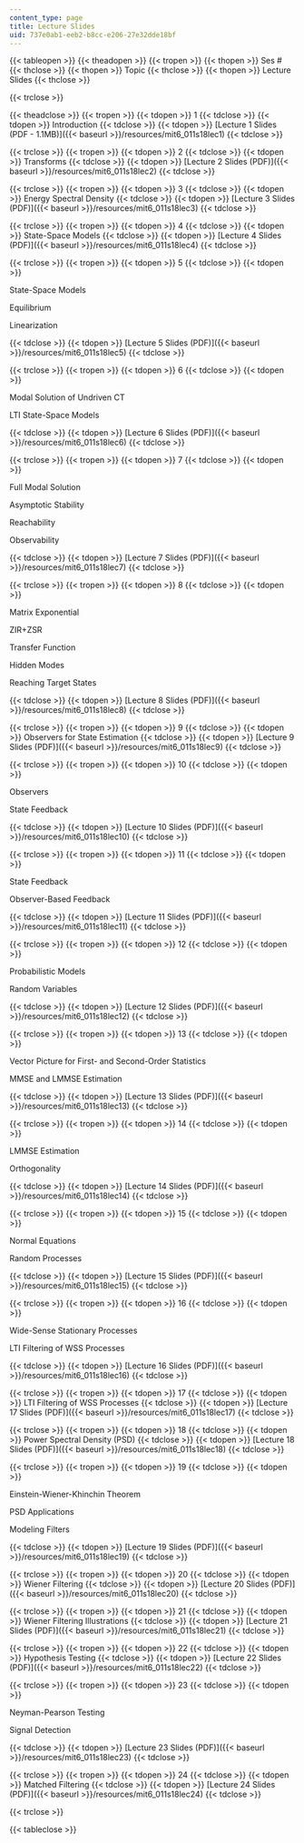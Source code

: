 ```yaml
---
content_type: page
title: Lecture Slides
uid: 737e0ab1-eeb2-b8cc-e206-27e32dde18bf
---
```


{{< tableopen >}}
{{< theadopen >}}
{{< tropen >}}
{{< thopen >}}
Ses #
{{< thclose >}}
{{< thopen >}}
Topic
{{< thclose >}}
{{< thopen >}}
Lecture Slides
{{< thclose >}}

{{< trclose >}}

{{< theadclose >}}
{{< tropen >}}
{{< tdopen >}}
1
{{< tdclose >}}
{{< tdopen >}}
Introduction
{{< tdclose >}}
{{< tdopen >}}
[Lecture 1 Slides (PDF - 1.1MB)]({{< baseurl >}}/resources/mit6_011s18lec1)
{{< tdclose >}}

{{< trclose >}}
{{< tropen >}}
{{< tdopen >}}
2
{{< tdclose >}}
{{< tdopen >}}
Transforms
{{< tdclose >}}
{{< tdopen >}}
[Lecture 2 Slides (PDF)]({{< baseurl >}}/resources/mit6_011s18lec2)
{{< tdclose >}}

{{< trclose >}}
{{< tropen >}}
{{< tdopen >}}
3
{{< tdclose >}}
{{< tdopen >}}
Energy Spectral Density
{{< tdclose >}}
{{< tdopen >}}
[Lecture 3 Slides (PDF)]({{< baseurl >}}/resources/mit6_011s18lec3)
{{< tdclose >}}

{{< trclose >}}
{{< tropen >}}
{{< tdopen >}}
4
{{< tdclose >}}
{{< tdopen >}}
State-Space Models
{{< tdclose >}}
{{< tdopen >}}
[Lecture 4 Slides (PDF)]({{< baseurl >}}/resources/mit6_011s18lec4)
{{< tdclose >}}

{{< trclose >}}
{{< tropen >}}
{{< tdopen >}}
5
{{< tdclose >}}
{{< tdopen >}}


State-Space Models

Equilibrium

Linearization


{{< tdclose >}}
{{< tdopen >}}
[Lecture 5 Slides (PDF)]({{< baseurl >}}/resources/mit6_011s18lec5)
{{< tdclose >}}

{{< trclose >}}
{{< tropen >}}
{{< tdopen >}}
6
{{< tdclose >}}
{{< tdopen >}}


Modal Solution of Undriven CT

LTI State-Space Models


{{< tdclose >}}
{{< tdopen >}}
[Lecture 6 Slides (PDF)]({{< baseurl >}}/resources/mit6_011s18lec6)
{{< tdclose >}}

{{< trclose >}}
{{< tropen >}}
{{< tdopen >}}
7
{{< tdclose >}}
{{< tdopen >}}


Full Modal Solution

Asymptotic Stability

Reachability

Observability


{{< tdclose >}}
{{< tdopen >}}
[Lecture 7 Slides (PDF)]({{< baseurl >}}/resources/mit6_011s18lec7)
{{< tdclose >}}

{{< trclose >}}
{{< tropen >}}
{{< tdopen >}}
8
{{< tdclose >}}
{{< tdopen >}}


Matrix Exponential

ZIR+ZSR

Transfer Function

Hidden Modes

Reaching Target States


{{< tdclose >}}
{{< tdopen >}}
[Lecture 8 Slides (PDF)]({{< baseurl >}}/resources/mit6_011s18lec8)
{{< tdclose >}}

{{< trclose >}}
{{< tropen >}}
{{< tdopen >}}
9
{{< tdclose >}}
{{< tdopen >}}
Observers for State Estimation
{{< tdclose >}}
{{< tdopen >}}
[Lecture 9 Slides (PDF)]({{< baseurl >}}/resources/mit6_011s18lec9)
{{< tdclose >}}

{{< trclose >}}
{{< tropen >}}
{{< tdopen >}}
10
{{< tdclose >}}
{{< tdopen >}}


Observers

State Feedback


{{< tdclose >}}
{{< tdopen >}}
[Lecture 10 Slides (PDF)]({{< baseurl >}}/resources/mit6_011s18lec10)
{{< tdclose >}}

{{< trclose >}}
{{< tropen >}}
{{< tdopen >}}
11
{{< tdclose >}}
{{< tdopen >}}


State Feedback

Observer-Based Feedback


{{< tdclose >}}
{{< tdopen >}}
[Lecture 11 Slides (PDF)]({{< baseurl >}}/resources/mit6_011s18lec11)
{{< tdclose >}}

{{< trclose >}}
{{< tropen >}}
{{< tdopen >}}
12
{{< tdclose >}}
{{< tdopen >}}


Probabilistic Models

Random Variables


{{< tdclose >}}
{{< tdopen >}}
[Lecture 12 Slides (PDF)]({{< baseurl >}}/resources/mit6_011s18lec12)
{{< tdclose >}}

{{< trclose >}}
{{< tropen >}}
{{< tdopen >}}
13
{{< tdclose >}}
{{< tdopen >}}


Vector Picture for First- and Second-Order Statistics

MMSE and LMMSE Estimation


{{< tdclose >}}
{{< tdopen >}}
[Lecture 13 Slides (PDF)]({{< baseurl >}}/resources/mit6_011s18lec13)
{{< tdclose >}}

{{< trclose >}}
{{< tropen >}}
{{< tdopen >}}
14
{{< tdclose >}}
{{< tdopen >}}


LMMSE Estimation

Orthogonality


{{< tdclose >}}
{{< tdopen >}}
[Lecture 14 Slides (PDF)]({{< baseurl >}}/resources/mit6_011s18lec14)
{{< tdclose >}}

{{< trclose >}}
{{< tropen >}}
{{< tdopen >}}
15
{{< tdclose >}}
{{< tdopen >}}


Normal Equations

Random Processes


{{< tdclose >}}
{{< tdopen >}}
[Lecture 15 Slides (PDF)]({{< baseurl >}}/resources/mit6_011s18lec15)
{{< tdclose >}}

{{< trclose >}}
{{< tropen >}}
{{< tdopen >}}
16
{{< tdclose >}}
{{< tdopen >}}


Wide-Sense Stationary Processes

LTI Filtering of WSS Processes


{{< tdclose >}}
{{< tdopen >}}
[Lecture 16 Slides (PDF)]({{< baseurl >}}/resources/mit6_011s18lec16)
{{< tdclose >}}

{{< trclose >}}
{{< tropen >}}
{{< tdopen >}}
17
{{< tdclose >}}
{{< tdopen >}}
LTI Filtering of WSS Processes
{{< tdclose >}}
{{< tdopen >}}
[Lecture 17 Slides (PDF)]({{< baseurl >}}/resources/mit6_011s18lec17)
{{< tdclose >}}

{{< trclose >}}
{{< tropen >}}
{{< tdopen >}}
18
{{< tdclose >}}
{{< tdopen >}}
Power Spectral Density (PSD)
{{< tdclose >}}
{{< tdopen >}}
[Lecture 18 Slides (PDF)]({{< baseurl >}}/resources/mit6_011s18lec18)
{{< tdclose >}}

{{< trclose >}}
{{< tropen >}}
{{< tdopen >}}
19
{{< tdclose >}}
{{< tdopen >}}


Einstein-Wiener-Khinchin Theorem

PSD Applications

Modeling Filters


{{< tdclose >}}
{{< tdopen >}}
[Lecture 19 Slides (PDF)]({{< baseurl >}}/resources/mit6_011s18lec19)
{{< tdclose >}}

{{< trclose >}}
{{< tropen >}}
{{< tdopen >}}
20
{{< tdclose >}}
{{< tdopen >}}
Wiener Filtering
{{< tdclose >}}
{{< tdopen >}}
[Lecture 20 Slides (PDF)]({{< baseurl >}}/resources/mit6_011s18lec20)
{{< tdclose >}}

{{< trclose >}}
{{< tropen >}}
{{< tdopen >}}
21
{{< tdclose >}}
{{< tdopen >}}
Wiener Filtering Illustrations
{{< tdclose >}}
{{< tdopen >}}
[Lecture 21 Slides (PDF)]({{< baseurl >}}/resources/mit6_011s18lec21)
{{< tdclose >}}

{{< trclose >}}
{{< tropen >}}
{{< tdopen >}}
22
{{< tdclose >}}
{{< tdopen >}}
Hypothesis Testing
{{< tdclose >}}
{{< tdopen >}}
[Lecture 22 Slides (PDF)]({{< baseurl >}}/resources/mit6_011s18lec22)
{{< tdclose >}}

{{< trclose >}}
{{< tropen >}}
{{< tdopen >}}
23
{{< tdclose >}}
{{< tdopen >}}


Neyman-Pearson Testing

Signal Detection


{{< tdclose >}}
{{< tdopen >}}
[Lecture 23 Slides (PDF)]({{< baseurl >}}/resources/mit6_011s18lec23)
{{< tdclose >}}

{{< trclose >}}
{{< tropen >}}
{{< tdopen >}}
24
{{< tdclose >}}
{{< tdopen >}}
Matched Filtering
{{< tdclose >}}
{{< tdopen >}}
[Lecture 24 Slides (PDF)]({{< baseurl >}}/resources/mit6_011s18lec24)
{{< tdclose >}}

{{< trclose >}}

{{< tableclose >}}